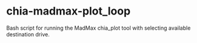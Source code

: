 # chia-madmax-plot_loop
Bash script for running the MadMax chia_plot tool with selecting available destination drive.
